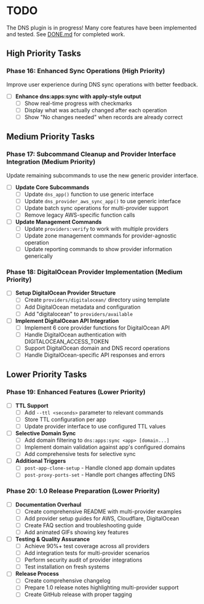# TODO

The DNS plugin is in progress! Many core features have been implemented and tested. See [DONE.md](./DONE.md) for completed work.

## High Priority Tasks

### Phase 16: Enhanced Sync Operations (High Priority)

Improve user experience during DNS sync operations with better feedback.

- [ ] **Enhance dns:apps:sync with apply-style output**
  - [ ] Show real-time progress with checkmarks
  - [ ] Display what was actually changed after each operation
  - [ ] Show "No changes needed" when records are already correct

## Medium Priority Tasks  

### Phase 17: Subcommand Cleanup and Provider Interface Integration (Medium Priority)

Update remaining subcommands to use the new generic provider interface.

- [ ] **Update Core Subcommands**
  - [ ] Update `dns_app()` function to use generic interface
  - [ ] Update `dns_provider_aws_sync_app()` to use generic interface
  - [ ] Update batch sync operations for multi-provider support
  - [ ] Remove legacy AWS-specific function calls

- [ ] **Update Management Commands**
  - [ ] Update `providers:verify` to work with multiple providers
  - [ ] Update zone management commands for provider-agnostic operation
  - [ ] Update reporting commands to show provider information generically

### Phase 18: DigitalOcean Provider Implementation (Medium Priority)

- [ ] **Setup DigitalOcean Provider Structure**
  - [ ] Create `providers/digitalocean/` directory using template
  - [ ] Add DigitalOcean metadata and configuration
  - [ ] Add "digitalocean" to `providers/available`

- [ ] **Implement DigitalOcean API Integration**
  - [ ] Implement 6 core provider functions for DigitalOcean API
  - [ ] Handle DigitalOcean authentication with DIGITALOCEAN_ACCESS_TOKEN
  - [ ] Support DigitalOcean domain and DNS record operations
  - [ ] Handle DigitalOcean-specific API responses and errors

## Lower Priority Tasks

### Phase 19: Enhanced Features (Lower Priority)

- [ ] **TTL Support**
  - [ ] Add `--ttl <seconds>` parameter to relevant commands
  - [ ] Store TTL configuration per app
  - [ ] Update provider interface to use configured TTL values

- [ ] **Selective Domain Sync**
  - [ ] Add domain filtering to `dns:apps:sync <app> [domain...]`
  - [ ] Implement domain validation against app's configured domains  
  - [ ] Add comprehensive tests for selective sync

- [ ] **Additional Triggers**
  - [ ] `post-app-clone-setup` - Handle cloned app domain updates
  - [ ] `post-proxy-ports-set` - Handle port changes affecting DNS

### Phase 20: 1.0 Release Preparation (Lower Priority)

- [ ] **Documentation Overhaul**
  - [ ] Create comprehensive README with multi-provider examples
  - [ ] Add provider setup guides for AWS, Cloudflare, DigitalOcean
  - [ ] Create FAQ section and troubleshooting guide
  - [ ] Add animated GIFs showing key features

- [ ] **Testing & Quality Assurance**
  - [ ] Achieve 90%+ test coverage across all providers
  - [ ] Add integration tests for multi-provider scenarios
  - [ ] Perform security audit of provider integrations
  - [ ] Test installation on fresh systems

- [ ] **Release Process**
  - [ ] Create comprehensive changelog
  - [ ] Prepare 1.0 release notes highlighting multi-provider support
  - [ ] Create GitHub release with proper tagging
